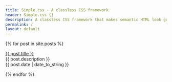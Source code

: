 ```yaml
---
title: Simple.css - A classless CSS framework
header: Simple.css {}
description: A classless CSS framework that makes semantic HTML look good.
permalink: /
layout: default
---
```


{% for post in site.posts %}
  <p><a href="{{ post.url }}">{{ post.title }}</a><br>
  {{ post.description }}<br>
  {{ post.date | date_to_string }}</p>
{% endfor %}